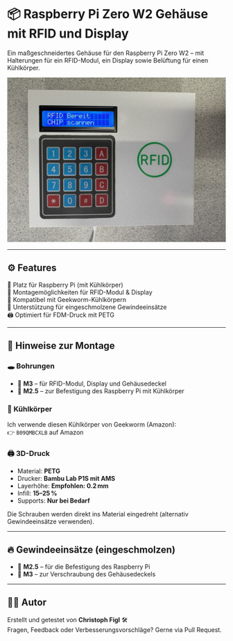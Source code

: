 # 📦 Raspberry Pi Zero W2 Gehäuse mit RFID und Display

Ein maßgeschneidertes Gehäuse für den Raspberry Pi Zero W2 – mit Halterungen für ein RFID-Modul, ein Display sowie Belüftung für einen Kühlkörper.

![Gehäuse mit RFID und Display](https://github.com/stephanflug/digitales-Flugbuch/blob/main/3D%20Druckerteile/Version%201%20Basic%20mit%20Zero/Version%202%20Standard%20mit%20Zero/DigiFlugbuch-Bild1.jpg)

---

## ⚙️ Features

📗 Platz für Raspberry Pi (mit Kühlkörper)  
📘 Montagemöglichkeiten für RFID-Modul & Display  
🧊 Kompatibel mit Geekworm-Kühlkörpern  
🧷 Unterstützung für eingeschmolzene Gewindeeinsätze  
🖨️ Optimiert für FDM-Druck mit PETG  

---

## 🔧 Hinweise zur Montage

### 🕳️ Bohrungen
- 🔩 **M3** – für RFID-Modul, Display und Gehäusedeckel  
- 🔩 **M2.5** – zur Befestigung des Raspberry Pi mit Kühlkörper  

### 🧊 Kühlkörper
Ich verwende diesen Kühlkörper von Geekworm (Amazon):  
👉 `B09QMBCXLB` auf Amazon

### 🖨️ 3D-Druck
- Material: **PETG**  
- Drucker: **Bambu Lab P1S mit AMS**  
- Layerhöhe: **Empfohlen: 0.2 mm**  
- Infill: **15–25 %**  
- Supports: **Nur bei Bedarf**  

Die Schrauben werden direkt ins Material eingedreht (alternativ Gewindeeinsätze verwenden).

---

## 🔥 Gewindeeinsätze (eingeschmolzen)
- 🧷 **M2.5** – für die Befestigung des Raspberry Pi  
- 🧷 **M3** – zur Verschraubung des Gehäusedeckels  

---

## 🧑‍🔬 Autor

Erstellt und getestet von **Christoph Figl** 🛠️  
Fragen, Feedback oder Verbesserungsvorschläge? Gerne via Pull Request.
